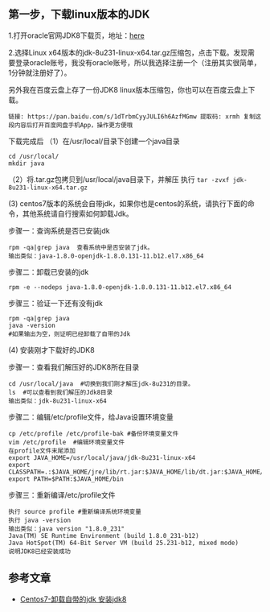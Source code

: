 [pixiv: 021]: # 'https://cdn.jsdelivr.net/gh/starsky1/poi/2019/21.jpg'
## 第一步，下载linux版本的JDK
1.打开oracle官网JDK8下载页，地址：[here](https://www.oracle.com/technetwork/java/javase/downloads/jdk8-downloads-2133151.html)

2.选择Linux x64版本的jdk-8u231-linux-x64.tar.gz压缩包，点击下载。发现需要登录oracle账号，我没有oracle账号，所以我选择注册一个（注册其实很简单，1分钟就注册好了）。

另外我在百度云盘上存了一份JDK8 linux版本压缩包，你也可以在百度云盘上下载。
```
链接: https://pan.baidu.com/s/1dTrbmCyyJULI6h6AzfMGmw 提取码: xrmh 复制这段内容后打开百度网盘手机App，操作更方便哦
```

下载完成后
（1）在/usr/local/目录下创建一个java目录
```
cd /usr/local/
mkdir java
```
（2）将.tar.gz包拷贝到/usr/local/java目录下，并解压
执行 `tar -zvxf jdk-8u231-linux-x64.tar.gz`

(3) centos7版本的系统会自带jdk，如果你也是centos的系统，请执行下面的命令，其他系统请自行搜索如何卸载Jdk。

步骤一：查询系统是否已安装jdk
```shell
rpm -qa|grep java  查看系统中是否安装了jdk。
输出类似：java-1.8.0-openjdk-1.8.0.131-11.b12.el7.x86_64
```
步骤二：卸载已安装的jdk
```shell
rpm -e --nodeps java-1.8.0-openjdk-1.8.0.131-11.b12.el7.x86_64
```
步骤三：验证一下还有没有jdk
```shell
rpm -qa|grep java
java -version
#如果输出为空，则证明已经卸载了自带的Jdk
```
(4) 安装刚才下载好的JDK8

步骤一：查看我们解压好的JDK8所在目录
```shell
cd /usr/local/java  #切换到我们刚才解压jdk-8u231的目录。
ls  #可以查看到我们解压的Jdk8目录
输出类似：jdk-8u231-linux-x64
```
步骤二：编辑/etc/profile文件，给Java设置环境变量
```shell
cp /etc/profile /etc/profile-bak #备份环境变量文件
vim /etc/profile  #编辑环境变量文件
在profile文件末尾添加
export JAVA_HOME=/usr/local/java/jdk-8u231-linux-x64
export CLASSPATH=.:$JAVA_HOME/jre/lib/rt.jar:$JAVA_HOME/lib/dt.jar:$JAVA_HOME/lib/tools.jar
export PATH=$PATH:$JAVA_HOME/bin

```
步骤三：重新编译/etc/profile文件
```shell
执行 source profile #重新编译系统环境变量
执行 java -version
输出类似：java version "1.8.0_231"
Java(TM) SE Runtime Environment (build 1.8.0_231-b12)
Java HotSpot(TM) 64-Bit Server VM (build 25.231-b12, mixed mode)
说明JDK8已经安装成功
```

## 参考文章
- [Centos7-卸载自带的jdk 安装jdk8](https://www.cnblogs.com/happyflyingpig/p/8068020.html)


